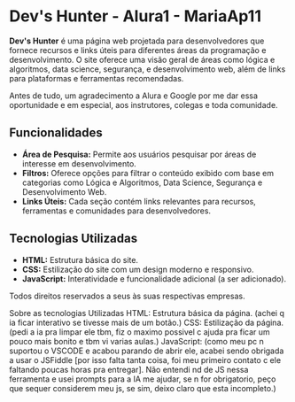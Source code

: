 # Dev's Hunter - Alura1 - MariaAp11

**Dev's Hunter** é uma página web projetada para desenvolvedores que fornece recursos e links úteis para diferentes áreas da programação e desenvolvimento. O site oferece uma visão geral de áreas como lógica e algoritmos, data science, segurança, e desenvolvimento web, além de links para plataformas e ferramentas recomendadas.

Antes de tudo, um agradecimento a Alura e Google por me dar essa oportunidade e em especial, aos instrutores, colegas e toda comunidade. 

## Funcionalidades

- **Área de Pesquisa:** Permite aos usuários pesquisar por áreas de interesse em desenvolvimento.
- **Filtros:** Oferece opções para filtrar o conteúdo exibido com base em categorias como Lógica e Algoritmos, Data Science, Segurança e Desenvolvimento Web.
- **Links Úteis:** Cada seção contém links relevantes para recursos, ferramentas e comunidades para desenvolvedores.

## Tecnologias Utilizadas

- **HTML:** Estrutura básica do site.
- **CSS:** Estilização do site com um design moderno e responsivo.
- **JavaScript:** Interatividade e funcionalidade adicional (a ser adicionado).



Todos direitos reservados a seus às suas respectivas empresas.

Sobre as tecnologias Utilizadas
HTML: Estrutura básica da página. (achei q ia ficar interativo se tivesse mais de um botão.)
CSS: Estilização da página. (pedi a ia pra limpar ele tbm, fiz o maximo possivel c ajuda pra ficar um pouco mais bonito e tbm vi varias aulas.)
JavaScript: (como meu pc n suportou o VSCODE e acabou parando de abrir ele, acabei sendo obrigada a usar o JSFiddle [por isso falta tanta coisa, foi meu primeiro contato c ele faltando poucas horas pra entregar]. Não entendi nd de JS nessa ferramenta e usei prompts para a IA me ajudar, se n for obrigatorio, peço que sequer considerem meu js, se sim, deixo claro que esta incompleto.)
